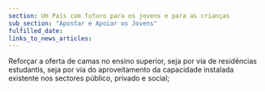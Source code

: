 ```yaml
---
section: Um País com futuro para os jovens e para as crianças
sub_section: "Apostar e Apoiar os Jovens"
fulfilled_date:
links_to_news_articles:
---
```


Reforçar a oferta de camas no ensino superior, seja por via de residências estudantis, seja por via do aproveitamento da capacidade instalada existente nos sectores público, privado e social;